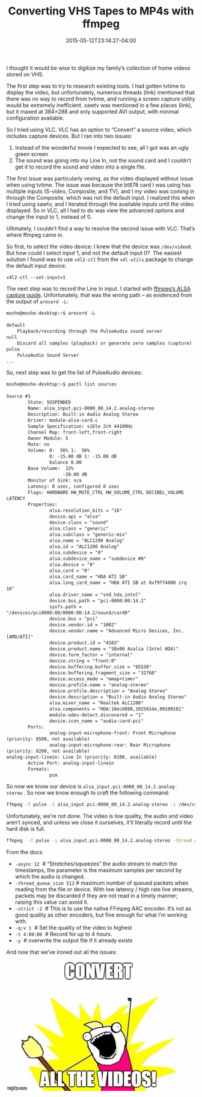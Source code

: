 ﻿---
title: "Converting VHS Tapes to MP4s with ffmpeg"
date: 2015-05-12T23:14:27-04:00
draft: false
---

I thought it would be wise to digitize my family’s collection of home videos stored on VHS.

The first step was to try to research existing tools. I had gotten tvtime to display the video, but unfortunately, numerous threads (link) mentioned that there was no way to record from tvtime, and running a screen capture utility would be extremely inefficient. xawtv was mentioned in a few places (link), but it maxed at 384×288 and only supported AVI output, with minimal configuration available.

So I tried using VLC. VLC has an option to “Convert” a source video, which includes capture devices. But I ran into two issues:

1. Instead of the wonderful movie I expected to see, all I got was an ugly green screen
1. The sound was going into my Line In, not the sound card and I couldn’t get it to record the sound and video into a single file.

The first issue was particularly vexing, as the video displayed without issue when using tvtime. The issue was because the bt878 card I was using has multiple inputs (S-video, Composite, and TV), and I my video was coming in through the Composite, which was not the default input. I realized this when I tried using xawtv, and I iterated through the available inputs until the video displayed. So in VLC, all I had to do was view the advanced options and change the input to 1, instead of 0.

Ultimately, I couldn’t find a way to resolve the second issue with VLC. That’s where ffmpeg came in.

So first, to select the video device: I knew that the device was `/dev/video0`. But how could I select input 1, and not the default input 0?  The easiest solution I found was to use `v4l2-ctl` from the `v4l-utils` package to change the default input device:

```
v4l2-ctl --set-input=1
```

The next step was to record the Line In input. I started with [ffmpeg’s ALSA capture guide](https://trac.ffmpeg.org/wiki/Capture/ALSA). Unfortunately, that was the wrong path – as evidenced from the output of `arecord -L`:

```
moshe@moshe-desktop:~$ arecord -L

default
    Playback/recording through the PulseAudio sound server
null
    Discard all samples (playback) or generate zero samples (capture)
pulse
    PulseAudio Sound Server
...
```


So, next step was to get the list of PulseAudio devices:

```
moshe@moshe-desktop:~$ pactl list sources

Source #1
        State: SUSPENDED
        Name: alsa_input.pci-0000_00_14.2.analog-stereo
        Description: Built-in Audio Analog Stereo
        Driver: module-alsa-card.c
        Sample Specification: s16le 2ch 44100Hz
        Channel Map: front-left,front-right
        Owner Module: 5
        Mute: no
        Volume: 0:  56% 1:  56%
                0: -15.00 dB 1: -15.00 dB
                balance 0.00
        Base Volume:  32%
                     -30.00 dB
        Monitor of Sink: n/a
        Latency: 0 usec, configured 0 usec
        Flags: HARDWARE HW_MUTE_CTRL HW_VOLUME_CTRL DECIBEL_VOLUME LATENCY
        Properties:
                alsa.resolution_bits = "16"
                device.api = "alsa"
                device.class = "sound"
                alsa.class = "generic"
                alsa.subclass = "generic-mix"
                alsa.name = "ALC1200 Analog"
                alsa.id = "ALC1200 Analog"
                alsa.subdevice = "0"
                alsa.subdevice_name = "subdevice #0"
                alsa.device = "0"
                alsa.card = "0"
                alsa.card_name = "HDA ATI SB"
                alsa.long_card_name = "HDA ATI SB at 0xf9ff4000 irq 16"
                alsa.driver_name = "snd_hda_intel"
                device.bus_path = "pci-0000:00:14.2"
                sysfs.path = "/devices/pci0000:00/0000:00:14.2/sound/card0"
                device.bus = "pci"
                device.vendor.id = "1002"
                device.vendor.name = "Advanced Micro Devices, Inc. [AMD/ATI]"
                device.product.id = "4383"
                device.product.name = "SBx00 Azalia (Intel HDA)"
                device.form_factor = "internal"
                device.string = "front:0"
                device.buffering.buffer_size = "65536"
                device.buffering.fragment_size = "32768"
                device.access_mode = "mmap+timer"
                device.profile.name = "analog-stereo"
                device.profile.description = "Analog Stereo"
                device.description = "Built-in Audio Analog Stereo"
                alsa.mixer_name = "Realtek ALC1200"
                alsa.components = "HDA:10ec0888,1025014e,00100101"
                module-udev-detect.discovered = "1"
                device.icon_name = "audio-card-pci"
        Ports:
                analog-input-microphone-front: Front Microphone (priority: 8500, not available)
                analog-input-microphone-rear: Rear Microphone (priority: 8200, not available)
analog-input-linein: Line In (priority: 8100, available)
        Active Port: analog-input-linein
        Formats:
                pcm

```


So now we know our device is `alsa_input.pci-0000_00_14.2.analog-stereo` . So now we know enough to craft the following command:

```bash
ffmpeg -f pulse -i alsa_input.pci-0000_00_14.2.analog-stereo -i /dev/video0 ~/Desktop/out.mp4
```

Unfortunately, we’re not done. The video is low quality, the audio and video aren’t synced, and unless we close it ourselves, it’ll literally record until the hard disk is full.

```bash
ffmpeg  -f pulse -i alsa_input.pci-0000_00_14.2.analog-stereo -thread_queue_size 512 -async 12 -i /dev/video0  -strict -2 -q:v 1 -t 4:00:00 -y  ~/Desktop/out.mp4
```

From the docs:

* `-async 12`  # “Stretches/squeezes” the audio stream to match the timestamps, the parameter is the maximum samples per second by which the audio is changed.
* `-thread_queue_size 512` # maximum number of queued packets when reading from the file or device. With low latency / high rate live streams, packets may be discarded if they are not read in a timely manner; raising this value can avoid it.
* `-strict -2`  # This is to use the native FFmpeg AAC encoder. It’s not as good quality as other encoders, but fine enough for what I’m working with.
* `-q:v 1`  # Set the quality of the video to highest
* `-t 4:00:00`  # Record for up to 4 hours.
* `-y`  # overwrite the output file if it already exists

And now that we’ve ironed out all the issues:

![Convert all the videos!](001.jpeg)

